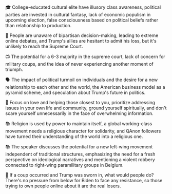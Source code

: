 🎓 College-educated cultural elite have illusory class awareness, political parties are invested in cultural fantasy, lack of economic populism in upcoming election, false consciousness based on political beliefs rather than relationship to production.

📝 People are unaware of bipartisan decision-making, leading to extreme online debates, and Trump's allies are hesitant to admit his loss, but it's unlikely to reach the Supreme Court.

📺 The potential for a 6-3 majority in the supreme court, lack of concern for military coups, and the idea of never experiencing another moment of triumph.

🗣️ The impact of political turmoil on individuals and the desire for a new relationship to each other and the world, the American business model as a pyramid scheme, and speculation about Trump's future in politics.

🌱 Focus on love and helping those closest to you, prioritize addressing issues in your own life and community, ground yourself spiritually, and don't scare yourself unnecessarily in the face of overwhelming information.

📚 Religion is used by power to maintain itself, a global working-class movement needs a religious character for solidarity, and QAnon followers have turned their understanding of the world into a religious one.

📚 The speaker discusses the potential for a new left-wing movement independent of traditional structures, emphasizing the need for a fresh perspective on ideological narratives and mentioning a violent robbery connected to right-wing paramilitary groups in Belgium.

🤔 If a coup occurred and Trump was sworn in, what would people do? There's no pressure from below for Biden to face any resistance, so those trying to own people online about it are the real losers.

